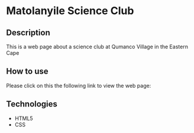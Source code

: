 # Matolanyile Science Club

## Description 
This is a web page about a science club at Qumanco Village in the Eastern Cape

## How to use
Please click on this the following link to view the web page:

## Technologies
- HTML5
- CSS